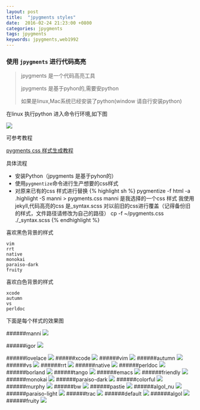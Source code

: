 ```yaml
---
layout: post
title:  "jpygments styles"
date:  2016-02-24 21:23:00 +0800
categories: jpygments
tags: jpygments
keywords: jpygments,web1992
---
```


### 使用 `jpygments` 进行代码高亮
> jpygments 是一个代码高亮工具
>
> jpygments 是基于pyhon的,需要安python
> 
> 如果是linux,Mac系统已经安装了python(window 请自行安装python)

<!--more-->

在linux 执行python 进入命令行环境,如下图

![](http://i.imgur.com/V4XMKG8.png)

可参考教程

[pygments css 样式生成教程](https://segmentfault.com/a/1190000000661337 "pygments安装教程")

具体流程

- 安装Python（jpygments 是基于pyhon的）
- 使用`pygmentize`命令进行生产想要的css样式
- 对原来已有的css 样式进行替换
{% highlight sh %}
pygmentize -f html -a .highlight -S manni  > pygments.css
manni 是我选择的一个css 样式
我使用jekyll,代码高亮的css 是_syntax.scss
对以前旧的css进行覆盖（记得备份旧的样式，文件路径请修改为自己的路径）
cp -f ~/pygments.css ./_syntax.scss
{% endhighlight %}

喜欢黑色背景的样式

	vim
	rrt
	native
	monokai
	paraiso-dark
	fruity
喜欢白色背景的样式

	xcode
	autumn
	vs
	perldoc

下面是每个样式的效果图

######manni 
![](http://i.imgur.com/0CBR6xK.png)

######igor
![](http://i.imgur.com/82xZUcD.png)

######lovelace
![](http://i.imgur.com/GefzT1U.png)
######xcode
![](http://i.imgur.com/enSI6dl.png)
######vim
![](http://i.imgur.com/PA0rftl.png)
######autumn
![](http://i.imgur.com/uX04wt0.png)
######vs
![](http://i.imgur.com/VpWSB5z.png)
######rrt
![](http://i.imgur.com/jesJ5UQ.png)
######native
![](http://i.imgur.com/L0a6ECi.png)
######perldoc
![](http://i.imgur.com/izk0znY.png)
######borland
![](http://i.imgur.com/N9x8qos.png)
######tango
![](http://i.imgur.com/pB52DmV.png)
######emacs
![](http://i.imgur.com/I7us9XG.png)
######friendly
![](http://i.imgur.com/Cycgz1V.png)
######monokai
![](http://i.imgur.com/bNPEhAX.png)
######paraiso-dark
![](http://i.imgur.com/n7PIwtg.png)
######colorful
![](http://i.imgur.com/dqowQBC.png)
######murphy
![](http://i.imgur.com/gYnFB7x.png)
######bw
![](http://i.imgur.com/OHjf8O8.png)
######pastie
![](http://i.imgur.com/p4LUf6l.png)
######algol_nu
![](http://i.imgur.com/CLqwRxo.png)
######paraiso-light
![](http://i.imgur.com/qR1Jhu2.png)
######trac
![](http://i.imgur.com/FCxmf88.png)
######default
![](http://i.imgur.com/VjDbCyW.png)
######algol
![](http://i.imgur.com/q4IDAuo.png)
######fruity
![](http://i.imgur.com/fyCZK5c.png)



